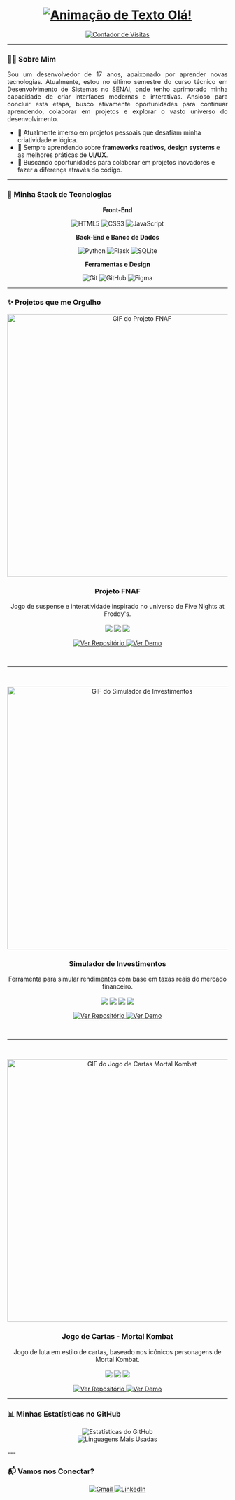 <p align="center">
  </p>

<div align="center">
  <h1>
    <a href="https://git.io/typing-svg">
      <img src="https://readme-typing-svg.herokuapp.com?font=Fira+Code&size=32&pause=1000&color=58A6FF&center=true&vCenter=true&width=150&lines=Ol%C3%A1!+%F0%9F%91%8B" alt="Animação de Texto Olá!">
    </a>
  </h1>
</div>

<p align="center">
  <a href="https://github.com/vini1912">
    <img src="https://komarev.com/ghpvc/?username=vini1912&label=Profile%20views&color=0e75b6&style=flat" alt="Contador de Visitas" />
  </a>
</p>

---

### 👨‍💻 Sobre Mim

<p align="justify">
Sou um desenvolvedor de 17 anos, apaixonado por aprender novas tecnologias. Atualmente, estou no último semestre do curso técnico em Desenvolvimento de Sistemas no SENAI, onde tenho aprimorado minha capacidade de criar interfaces modernas e interativas. Ansioso para concluir esta etapa, busco ativamente oportunidades para continuar aprendendo, colaborar em projetos e explorar o vasto universo do desenvolvimento.
</p>

- 🔭 Atualmente imerso em projetos pessoais que desafiam minha criatividade e lógica.
- 🌱 Sempre aprendendo sobre **frameworks reativos**, **design systems** e as melhores práticas de **UI/UX**.
- 🚀 Buscando oportunidades para colaborar em projetos inovadores e fazer a diferença através do código.

---

### 🚀 Minha Stack de Tecnologias

<div align="center">
  <p><strong>Front-End</strong></p>
  <p>
    <img src="https://img.shields.io/badge/HTML5-E34F26?style=for-the-badge&logo=html5&logoColor=white" alt="HTML5" />
    <img src="https://img.shields.io/badge/CSS3-1572B6?style=for-the-badge&logo=css3&logoColor=white" alt="CSS3" />
    <img src="https://img.shields.io/badge/JavaScript-F7DF1E?style=for-the-badge&logo=javascript&logoColor=black" alt="JavaScript" />
  </p>
  <p><strong>Back-End e Banco de Dados</strong></p>
  <p>
    <img src="https://img.shields.io/badge/Python-3776AB?style=for-the-badge&logo=python&logoColor=white" alt="Python" />
    <img src="https://img.shields.io/badge/Flask-000000?style=for-the-badge&logo=flask&logoColor=white" alt="Flask" />
    <img src="https://img.shields.io/badge/SQLite-003B57?style=for-the-badge&logo=sqlite&logoColor=white" alt="SQLite" />
  </p>
  <p><strong>Ferramentas e Design</strong></p>
  <p>
    <img src="https://img.shields.io/badge/GIT-E44C30?style=for-the-badge&logo=git&logoColor=white" alt="Git" />
    <img src="https://img.shields.io/badge/GitHub-181717?style=for-the-badge&logo=github&logoColor=white" alt="GitHub" />
    <img src="https://img.shields.io/badge/Figma-F24E1E?style=for-the-badge&logo=figma&logoColor=white" alt="Figma" />
  </p>
</div>

---

### ✨ Projetos que me Orgulho

<p align="center">
  <img src="https://raw.githubusercontent.com/vini1912/vini1912/main/assets/projeto-fnaf.gif" width="600px" alt="GIF do Projeto FNAF"/>
  <h3 align="center">Projeto FNAF</h3>
  <p align="center">
    Jogo de suspense e interatividade inspirado no universo de Five Nights at Freddy's.
    <br/>
    <br/>
    <img src="https://img.shields.io/badge/HTML5-E34F26?style=flat-square&logo=html5&logoColor=white" />
    <img src="https://img.shields.io/badge/CSS3-1572B6?style=flat-square&logo=css3&logoColor=white" />
    <img src="https://img.shields.io/badge/JavaScript-F7DF1E?style=flat-square&logo=javascript&logoColor=black" />
  </p>
  <p align="center">
    <a href="LINK-PARA-O-REPO-FNAF">
      <img src="https://img.shields.io/badge/Ver%20Repositório-%23181717?style=for-the-badge&logo=github&logoColor=white" alt="Ver Repositório"/>
    </a>
    <a href="LINK-PARA-O-DEMO-FNAF">
      <img src="https://img.shields.io/badge/Ver%20Demo%20Online-%2358A6FF?style=for-the-badge&logo=vercel&logoColor=white" alt="Ver Demo"/>
    </a>
  </p>
</p>

<br/>
<hr>
<br/>

<p align="center">
  <img src="https://raw.githubusercontent.com/vini1912/vini1912/main/assets/projeto-simulador.gif" width="600px" alt="GIF do Simulador de Investimentos"/>
  <h3 align="center">Simulador de Investimentos</h3>
  <p align="center">
    Ferramenta para simular rendimentos com base em taxas reais do mercado financeiro.
    <br/>
    <br/>
    <img src="https://img.shields.io/badge/HTML5-E34F26?style=flat-square&logo=html5&logoColor=white" />
    <img src="https://img.shields.io/badge/CSS3-1572B6?style=flat-square&logo=css3&logoColor=white" />
    <img src="https://img.shields.io/badge/JavaScript-F7DF1E?style=flat-square&logo=javascript&logoColor=black" />
    <img src="https://img.shields.io/badge/SQLite-003B57?style=flat-square&logo=sqlite&logoColor=white" />
  </p>
  <p align="center">
    <a href="LINK-PARA-O-REPO-SIMULADOR">
      <img src="https://img.shields.io/badge/Ver%20Repositório-%23181717?style=for-the-badge&logo=github&logoColor=white" alt="Ver Repositório"/>
    </a>
    <a href="LINK-PARA-O-DEMO-SIMULADOR">
      <img src="https://img.shields.io/badge/Ver%20Demo%20Online-%2358A6FF?style=for-the-badge&logo=vercel&logoColor=white" alt="Ver Demo"/>
    </a>
  </p>
</p>

<br/>
<hr>
<br/>

<p align="center">
  <img src="https://raw.githubusercontent.com/vini1912/vini1912/main/assets/projeto-mk.gif" width="600px" alt="GIF do Jogo de Cartas Mortal Kombat"/>
  <h3 align="center">Jogo de Cartas - Mortal Kombat</h3>
  <p align="center">
    Jogo de luta em estilo de cartas, baseado nos icônicos personagens de Mortal Kombat.
    <br/>
    <br/>
    <img src="https://img.shields.io/badge/HTML5-E34F26?style=flat-square&logo=html5&logoColor=white" />
    <img src="https://img.shields.io/badge/CSS3-1572B6?style=flat-square&logo=css3&logoColor=white" />
    <img src="https://img.shields.io/badge/JavaScript-F7DF1E?style=flat-square&logo=javascript&logoColor=black" />
  </p>
  <p align="center">
    <a href="LINK-PARA-O-REPO-MK">
      <img src="https://img.shields.io/badge/Ver%20Repositório-%23181717?style=for-the-badge&logo=github&logoColor=white" alt="Ver Repositório"/>
    </a>
    <a href="LINK-PARA-O-DEMO-MK">
      <img src="https://img.shields.io/badge/Ver%20Demo%20Online-%2358A6FF?style=for-the-badge&logo=vercel&logoColor=white" alt="Ver Demo"/>
    </a>
  </p>
</p>

---

### 📊 Minhas Estatísticas no GitHub

<p align="center">
  <img src="https://github-readme-stats.vercel.app/api?username=vini1912&show_icons=true&theme=dracula&include_all_commits=true&count_private=true" alt="Estatísticas do GitHub"/>
  <br/>
  <img src="https://github-readme-stats.vercel.app/api/top-langs/?username=vini1912&layout=compact&langs_count=8&theme=dracula" alt="Linguagens Mais Usadas"/>
</p>
---

### 📬 Vamos nos Conectar?

<p align="center">
  <a href="mailto:SEU-EMAIL@gmail.com" target="_blank">
    <img src="https://img.shields.io/badge/Gmail-D14836?style=for-the-badge&logo=gmail&logoColor=white" alt="Gmail" />
  </a>
  <a href="https://www.linkedin.com/in/SEU-PERFIL-AQUI/" target="_blank">
    <img src="https://img.shields.io/badge/LinkedIn-0077B5?style=for-the-badge&logo=linkedin&logoColor=white" alt="LinkedIn" />
  </a>
</p>
